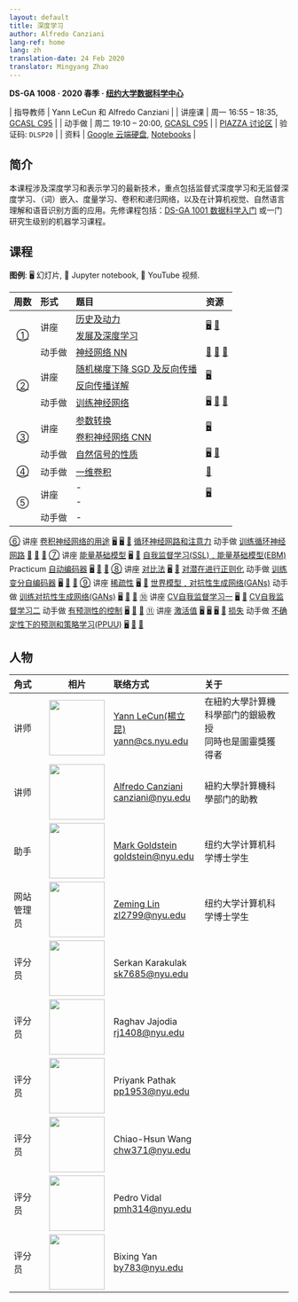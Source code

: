 ```yaml
---
layout: default
title: 深度学习
author: Alfredo Canziani
lang-ref: home
lang: zh
translation-date: 24 Feb 2020
translator: Mingyang Zhao
---
```


**DS-GA 1008 · 2020 春季 · [纽约大学数据科学中心](http://cds.nyu.edu/)**

| 指导教师          | Yann LeCun 和 Alfredo Canziani  |
| 讲座课            | 周一 16:55 – 18:35, [GCASL C95] |
| 动手做            | 周二 19:10 – 20:00, [GCASL C95] |
| [PIAZZA 讨论区]   | 验证码: `DLSP20`                |
| 资料              | [Google 云端硬盘], [Notebooks]  |

<!-- Links -->
[GCASL C95]: http://libzuorary.nyu.edu/services/campus-media/classrooms/gcasl-c95/
[PIAZZA 讨论区]: https://piazza.com/nyu/spring2020/dsga1008/home
[Google 云端硬盘]: https://bitly.com/DLSP20
[Notebooks]: (https://github.com/Atcold/pytorch-Deep-Learning)


## 简介

本课程涉及深度学习和表示学习的最新技术，重点包括监督式深度学习和无监督深度学习、（词）嵌入、度量学习、卷积和递归网络，以及在计算机视觉、自然语言理解和语音识别方面的应用。先修课程包括：[DS-GA 1001 数据科学入门] 或一门研究生级别的机器学习课程。

<!-- Links -->
[DS-GA 1001 数据科学入门]: https://cds.nyu.edu/academics/ms-curriculum/


## 课程

**图例**: 🖥 幻灯片, 📓 Jupyter notebook, 🎥 YouTube 视频.

<table>
<!-- =============================== HEADER ================================ -->
  <thead>
    <tr>
      <th>周数</th>
      <th align="left">形式</th>
      <th align="left">题目</th>
      <th align="left">资源</th>
    </tr>
  </thead>
  <tbody>
<!-- =============================== WEEK 1 ================================ -->
    <tr>
      <td rowspan="3" align="center"><a href="{{site.baseurl}}/zh/week01/01">①</a></td>
      <td rowspan="2">讲座</td>
      <td><a href="{{site.baseurl}}/zh/week01/01-1">历史及动力</a></td>
      <td rowspan="2">
        <a href="https://drive.google.com/open?id=1Q7LtZyIS1f3TfeTGll3aDtWygh3GAfCb">🖥️</a>
        <a href="https://www.youtube.com/watch?v=0bMe_vCZo30">🎥</a>
      </td>
    </tr>
    <tr><td><a href="{{site.baseurl}}/zh/week01/01-2">发展及深度学习</a></td></tr>
    <tr>
      <td rowspan="1">动手做</td>
      <td><a href="{{site.baseurl}}/zh/week01/01-3">神经网络 NN</a></td>
      <td>
        <a href="https://github.com/Atcold/pytorch-Deep-Learning/blob/master/01-tensor_tutorial.ipynb">📓</a>
        <a href="https://github.com/Atcold/pytorch-Deep-Learning/blob/master/02-space_stretching.ipynb">📓</a>
        <a href="https://www.youtube.com/watch?v=5_qrxVq1kvc">🎥</a>
      </td>
    </tr>
<!-- =============================== WEEK 2 ================================ -->
    <tr>
      <td rowspan="3" align="center"><a href="{{site.baseurl}}/zh/week02/02">②</a></td>
      <td rowspan="2">讲座</td>
      <td><a href="{{site.baseurl}}/zh/week02/02-1">随机梯度下降 SGD 及反向传播</a></td>
      <td rowspan="2">
        <a href="https://drive.google.com/open?id=1w2jV_BT2hWzfOKBR02x_rB4-dfVUI6SR">🖥️</a>
      </td>
    </tr>
    <tr><td><a href="{{site.baseurl}}/zh/week02/02-2">反向传播详解</a></td></tr>
    <tr>
      <td rowspan="1">动手做</td>
      <td><a href="{{site.baseurl}}/zh/week02/02-3">训练神经网络</a></td>
      <td>
        <a href="https://github.com/Atcold/pytorch-Deep-Learning/blob/master/slides/01%20-%20Spiral%20classification.pdf">🖥</a>
        <a href="https://github.com/Atcold/pytorch-Deep-Learning/blob/master/04-spiral_classification.ipynb">📓</a>
        <a href="https://github.com/Atcold/pytorch-Deep-Learning/blob/master/05-regression.ipynb">📓</a>
      </td>
    </tr>
<!-- =============================== WEEK 3 ================================ -->
    <tr>
      <td rowspan="3" align="center"><a href="{{site.baseurl}}/zh/week03/03">③</a></td>
      <td rowspan="2">讲座</td>
      <td><a href="{{site.baseurl}}/zh/week03/03-1">参数转换</a></td>
      <td rowspan="2">
        <a href="https://drive.google.com/open?id=18UFaOGNKKKO5TYnSxr2b8dryI-PgZQmC">🖥️</a>
      </td>
    </tr>
    <tr><td><a href="{{site.baseurl}}/zh/week03/03-2">卷积神经网络 CNN</a></td></tr>
    <tr>
      <td rowspan="1">动手做</td>
      <td><a href="{{site.baseurl}}/zh/week03/03-3">自然信号的性质</a></td>
      <td>
        <a href="https://github.com/Atcold/pytorch-Deep-Learning/blob/master/slides/02%20-%20CNN.pdf">🖥</a>
        <a href="https://github.com/Atcold/pytorch-Deep-Learning/blob/master/06-convnet.ipynb">📓</a>
      </td>
    </tr>
<!-- =============================== WEEK 4 ================================ -->
    <tr>
      <td rowspan="1" align="center"><a href="{{site.baseurl}}/zh/week04/04">④</a></td>
      <td rowspan="1">动手做</td>
      <td><a href="{{site.baseurl}}/zh/week04/04-1">一维卷积</a></td>
      <td>
        <a href="https://github.com/Atcold/pytorch-Deep-Learning/blob/master/07-listening_to_kernels.ipynb">📓</a>
      </td>
    </tr>
<!-- =============================== WEEK 5 ================================ -->
    <tr>
      <td rowspan="3" align="center"><a href="{{site.baseurl}}/zh/week05/05"></a>⑤</td>
      <td rowspan="2">讲座</td>
      <td><a href="{{site.baseurl}}/zh/week05/05-1"></a>-</td>
      <td rowspan="2">
        <a href="https://drive.google.com/open?id=1pwlGN6hDFfEYQqBqcMjWbe4yfBDTxsab">🖥️</a>
      </td>
    </tr>
    <tr><td><a href="{{site.baseurl}}/zh/week05/05-2"></a>-</td></tr>
    <tr>
      <td rowspan="1">动手做</td>
      <td><a href="{{site.baseurl}}/zh/week05/05-3"></a>-</td>
      <td>
      </td>
    </tr>
  </tbody>
</table>
<!-- =============================== WEEK 6 ================================ -->
    <tr>
      <td rowspan="3" align="center"><a href="en/week06/06">⑥</a></td>
      <td rowspan="2">讲座</td>
      <td><a href="en/week06/06-1">卷积神经网络的用途</a></td>
      <td rowspan="2">
        <a href="https://drive.google.com/open?id=1opT7lV0IRYJegtZjuHsKhlsM5L7GpGL1">🖥️</a>
        <a href="https://drive.google.com/open?id=1sdeVBC3nuh5Zkm2sqzdScEicRvLc_v-F">🖥️</a>
        <a href="https://youtu.be/ycbMGyCPzvE">🎥</a>
      </td>
    </tr>
    <tr><td><a href="en/week06/06-2">循环神经网路和注意力</a></td></tr>
    <tr>
      <td rowspan="1">动手做</td>
      <td><a href="en/week06/06-3">训练循环神经网路</a></td>
      <td>
        <a href="https://github.com/Atcold/pytorch-Deep-Learning/blob/master/08-seq_classification.ipynb">📓</a>
        <a href="https://github.com/Atcold/pytorch-Deep-Learning/blob/master/09-echo_data.ipynb">📓</a>
        <a href="https://youtu.be/8cAffg2jaT0">🎥</a>
      </td>
    </tr>
<!-- =============================== WEEK 7 ================================ -->
    <tr>
      <td rowspan="3" align="center"><a href="en/week07/07">⑦</a></td>
      <td rowspan="2">讲座</td>
      <td><a href="en/week07/07-1">能量基础模型</a></td>
      <td rowspan="2">
        <a href="https://drive.google.com/open?id=1z8Dz1YtkOEJpU-gh5RIjORs3GGqkYJQa">🖥️</a>
        <a href="https://youtu.be/tVwV14YkbYs">🎥</a>
      </td>
    </tr>
    <tr><td><a href="en/week07/07-2">自我监督学习(SSL)﹑能量基础模型(EBM)</a></td></tr>
    <tr>
      <td rowspan="1">Practicum</td>
      <td><a href="en/week07/07-3">自动编码器</a></td>
      <td>
        <a href="https://github.com/Atcold/pytorch-Deep-Learning/blob/master/slides/05%20-%20Generative%20models.pdf">🖥️</a>
        <a href="https://github.com/Atcold/pytorch-Deep-Learning/blob/master/10-autoencoder.ipynb">📓</a>
        <a href="https://youtu.be/bggWQ14DD9M">🎥</a>
      </td>
    </tr>
<!-- =============================== WEEK 8 ================================ -->
    <tr>
      <td rowspan="3" align="center"><a href="en/week08/08">⑧</a></td>
      <td rowspan="2">讲座</td>
      <td><a href="en/week08/08-1">对比法</a></td>
      <td rowspan="2">
        <a href="https://drive.google.com/open?id=1Zo_PyBEO6aNt0GV74kj8MQL7kfHdIHYO">🖥️</a>
        <a href="https://youtu.be/ZaVP2SY23nc">🎥</a>
      </td>
    </tr>
    <tr><td><a href="en/week08/08-2">对潜在进行正则化</a></td></tr>
    <tr>
      <td rowspan="1">动手做</td>
      <td><a href="en/week08/08-3">训练变分自编码器</a></td>
      <td>
        <a href="https://github.com/Atcold/pytorch-Deep-Learning/blob/master/slides/05%20-%20Generative%20models.pdf">🖥️</a>
        <a href="https://github.com/Atcold/pytorch-Deep-Learning/blob/master/11-VAE.ipynb">📓</a>
        <a href="https://youtu.be/7Rb4s9wNOmc">🎥</a>
      </td>
    </tr>
<!-- =============================== WEEK 9 ================================ -->
    <tr>
      <td rowspan="3" align="center"><a href="en/week09/09">⑨</a></td>
      <td rowspan="2">讲座</td>
      <td><a href="en/week09/09-1">稀疏性</a></td>
      <td rowspan="2">
        <a href="https://drive.google.com/open?id=1wJRzhjSqlrSqEpX4Omagb_gdIkQ5f-6K">🖥️</a>
        <a href="https://youtu.be/Pgct8PKV7iw">🎥</a>
      </td>
    </tr>
    <tr><td><a href="en/week09/09-2">世界模型﹑对抗性生成网络(GANs)</a></td></tr>
    <tr>
      <td rowspan="1">动手做</td>
      <td><a href="en/week09/09-3">训练对抗性生成网络(GANs)</a></td>
      <td>
        <a href="https://github.com/Atcold/pytorch-Deep-Learning/blob/master/slides/05%20-%20Generative%20models.pdf">🖥️</a>
        <a href="https://github.com/pytorch/examples/tree/master/dcgan">📓</a>
        <a href="https://youtu.be/xYc11zyZ26M">🎥</a>
      </td>
    </tr>
<!-- =============================== WEEK 10 =============================== -->
    <tr>
      <td rowspan="3" align="center"><a href="en/week10/10">⑩</a></td>
      <td rowspan="2">讲座</td>
      <td><a href="en/week10/10-1">CV自我监督学习一</a></td>
      <td rowspan="2">
        <a href="https://drive.google.com/open?id=16lsnDN2HIBTcRucbVKY5B_U16c0tNQhR">🖥️</a>
        <a href="https://youtu.be/0KeR6i1_56g">🎥</a>
      </td>
    </tr>
    <tr><td><a href="en/week10/10-2">CV自我监督学习二</a></td></tr>
    <tr>
      <td rowspan="1">动手做</td>
      <td><a href="en/week10/10-3">有预测性的控制</a></td>
      <td>
        <a href="https://github.com/Atcold/pytorch-Deep-Learning/blob/master/slides/09%20-%20Controller%20learning.pdf">🖥️</a>
        <a href="https://github.com/Atcold/pytorch-Deep-Learning/blob/master/14-truck_backer-upper.ipynb">📓</a>
        <a href="https://youtu.be/A3klBqEWR-I">🎥</a>
      </td>
    </tr>
<!-- =============================== WEEK 11 =============================== -->
    <tr>
      <td rowspan="3" align="center"><a href="en/week11/11">⑪</a></td>
      <td rowspan="2">讲座</td>
      <td><a href="en/week11/11-1">激活值</a></td>
      <td rowspan="2">
        <a href="https://drive.google.com/file/d/1AzFVLG7D4NK6ugh60f0cJQGYF5OL2sUB">🖥️</a>
        <a href="https://drive.google.com/file/d/1rkiZy0vjZqE2w7baVWvxwfAGae0Eh1Wm">🖥️</a>
        <a href="https://drive.google.com/file/d/1tryOlVAFmazLLZusD2-UfReFMkPk5hPk">🖥️</a>
        <a href="https://youtu.be/bj1fh3BvqSU">🎥</a>
      </td>
    </tr>
    <tr><td><a href="en/week11/11-2">损失</a></td></tr>
    <tr>
      <td rowspan="1">动手做</td>
      <td><a href="en/week11/11-3">不确定性下的预测和策略学习(PPUU)</a></td>
      <td>
        <a href="http://bit.ly/PPUU-slides">🖥️</a>
        <a href="http://bit.ly/PPUU-code">📓</a>
        <a href="https://youtu.be/VcrCr-KNBHc">🎥</a>
      </td>
    </tr>
  </tbody>
</table>


## 人物

| 角式 | 相片 | 联络方式 | 关于 |
|:-----|:-----:|:--------|:------|
|讲师|<img src="images/Yann.png" width="100" height="100">|<a href="https://twitter.com/ylecun">Yann LeCun(楊立昆)</a><br>yann@cs.nyu.edu|在紐約大學計算機科學部门的銀級教授<br>同時也是圖靈獎獲得者|
|讲师|<img src="https://avatars1.githubusercontent.com/u/2119355" width="100" height="100">|<a href="https://twitter.com/alfcnz">Alfredo Canziani</a><br>canziani@nyu.edu|紐約大學計算機科學部门的助教|
|助手|<img src="https://pbs.twimg.com/profile_images/1186879808845860864/czRv3g1G_400x400.jpg" width="100" height="100">|<a href="https://twitter.com/marikgoldstein">Mark Goldstein</a><br>goldstein@nyu.edu|纽约大学计算机科学博士学生|
|网站管理员|<img src="https://pbs.twimg.com/profile_images/673997980370927616/vMXf545j_400x400.jpg" width="100" height="100">|<a href="https://twitter.com/ebetica">Zeming Lin</a><br>zl2799@nyu.edu|纽约大学计算机科学博士学生|
|评分员|<img src="https://st3.depositphotos.com/13159112/17145/v/450/depositphotos_171453724-stock-illustration-default-avatar-profile-icon-grey.jpg" width="100" height="100">|Serkan Karakulak <br>sk7685@nyu.edu|
|评分员|<img src="https://st3.depositphotos.com/13159112/17145/v/450/depositphotos_171453724-stock-illustration-default-avatar-profile-icon-grey.jpg" width="100" height="100">|Raghav Jajodia <br>rj1408@nyu.edu|
|评分员|<img src="https://st3.depositphotos.com/13159112/17145/v/450/depositphotos_171453724-stock-illustration-default-avatar-profile-icon-grey.jpg" width="100" height="100">|Priyank Pathak <br>pp1953@nyu.edu|
|评分员|<img src="https://st3.depositphotos.com/13159112/17145/v/450/depositphotos_171453724-stock-illustration-default-avatar-profile-icon-grey.jpg" width="100" height="100">|Chiao-Hsun Wang <br>chw371@nyu.edu|
|评分员|<img src="https://st3.depositphotos.com/13159112/17145/v/450/depositphotos_171453724-stock-illustration-default-avatar-profile-icon-grey.jpg" width="100" height="100">|Pedro Vidal<br>pmh314@nyu.edu|
|评分员|<img src="https://st3.depositphotos.com/13159112/17145/v/450/depositphotos_171453724-stock-illustration-default-avatar-profile-icon-grey.jpg" width="100" height="100">|Bixing Yan <br>by783@nyu.edu|
